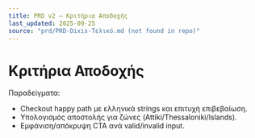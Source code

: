 ```yaml
---
title: PRD v2 — Κριτήρια Αποδοχής
last_updated: 2025-09-25
source: "prd/PRD-Dixis-Τελικό.md (not found in repo)"
---
```


# Κριτήρια Αποδοχής

Παραδείγματα:
- Checkout happy path με ελληνικά strings και επιτυχή επιβεβαίωση.
- Υπολογισμός αποστολής για ζώνες (Attiki/Thessaloniki/Islands).
- Εμφάνιση/απόκρυψη CTA ανά valid/invalid input.
